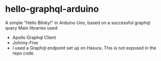 # hello-graphql-arduino
A simple "Hello Blinky!" in Arduino Uno, based on a successful graphql query
Main libraries used:
- Apollo Graphql Client
- Johnny-Five
- I used a Graphql endpoint set up on Hasura. This is not exposed in the repo code.
